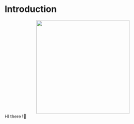 # Introduction
<div id="header" align="center">
  <img src="https://media.giphy.com/media/RJz6jyLPDr2C7H946G/giphy.gif?cid=ecf05e47pjefn9vgwdxnqmh9zygfqrqtds8sa1e7yby64xe1&ep=v1_gifs_related&rid=giphy.gif&ct=g" width="300"/>
</div>
HI there !👋
